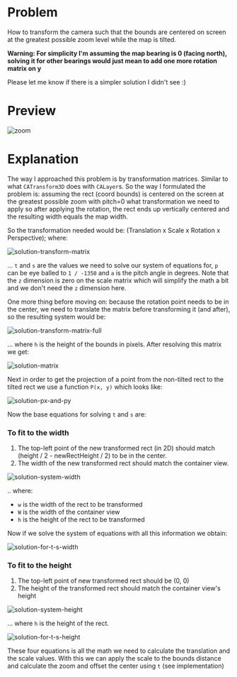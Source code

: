 # Problem 

How to transform the camera such that the bounds are centered on screen at the greatest possible zoom level while the map is tilted.

**Warning: For simplicity I'm assuming the map bearing is 0 (facing north), solving it for other bearings would just mean to add one more rotation matrix on y**

Please let me know if there is a simpler solution I didn't see :)

# Preview

![zoom](https://user-images.githubusercontent.com/232113/28444544-dcc3b644-6d72-11e7-9997-a8b233432f8e.gif)

# Explanation

The way I approached this problem is by transformation matrices. Similar to what `CATransform3D` does with `CALayer`s. So the way I formulated the problem is: assuming the rect (coord bounds) is centered on the screen at the greatest possible zoom with pitch=0 what transformation we need to apply so after applying the rotation, the rect ends up vertically centered and the resulting width equals the map width.

So the transformation needed would be: (Translation x Scale x Rotation x Perspective); where:

![solution-transform-matrix](https://user-images.githubusercontent.com/232113/28348232-b5217154-6bf0-11e7-91ac-edcb7bef3aed.png)

... `t` and `s` are the values we need to solve our system of equations for, `p` can be eye balled to `1 / -1350` and `a` is the pitch angle in degrees. Note that the `z` dimension is zero on the scale matrix which will simplify the math a bit and we don't need the `z` dimension here.

One more thing before moving on: because the rotation point needs to be in the center, we need to translate the matrix before transforming it (and after), so the resulting system would be:

![solution-transform-matrix-full](https://user-images.githubusercontent.com/232113/28348263-dd7e34fc-6bf0-11e7-9234-1c12620a1c73.png)

... where `h` is the height of the bounds in pixels. After resolving this matrix we get:

![solution-matrix](https://user-images.githubusercontent.com/232113/28348280-04105302-6bf1-11e7-835a-86edcce66de0.png)

Next in order to get the projection of a point from the non-tilted rect to the tilted rect we use a function `P(x, y)` which looks like:

![solution-px-and-py](https://user-images.githubusercontent.com/232113/28348294-167ee24c-6bf1-11e7-92ac-888276b898ce.png)

Now the base equations for solving `t` and `s` are:

### To fit to the width

1. The top-left point of the new transformed rect (in 2D) should match (height / 2 - newRectHeight / 2) to be in the center.
2. The width of the new transformed rect should match the container view.

![solution-system-width](https://user-images.githubusercontent.com/232113/28444585-134add0a-6d73-11e7-8e5b-cfe5062e5e7d.png)

.. where:

 - `w` is the width of the rect to be transformed
 - `W` is the width of the container view
 - `h` is the height of the rect to be transformed

Now if we solve the system of equations with all this information we obtain:

![solution-for-t-s-width](https://user-images.githubusercontent.com/232113/28444573-06da934e-6d73-11e7-83c5-983c718ae573.png)

### To fit to the height

1. The top-left point of new transformed rect should be (0, 0)
2. The height of the transformed rect should match the container view's height

![solution-system-height](https://user-images.githubusercontent.com/232113/28444607-3f4512ae-6d73-11e7-8fa8-53e2a690e821.png)

... where `h` is the height of the rect.

![solution-for-t-s-height](https://user-images.githubusercontent.com/232113/28493268-5f36e4d8-6ec8-11e7-900a-a20d873283a8.png)

These four equations is all the math we need to calculate the translation and the scale values. With this we can apply the scale to the bounds distance and calculate the zoom and offset the center using `t` (see implementation)
